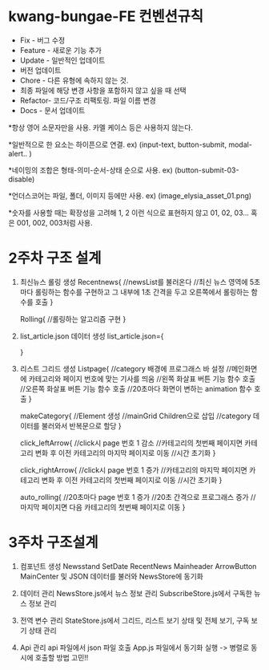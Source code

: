 # kwang-bungae-FE 컨벤션규칙

* Fix - 버그 수정
* Feature - 새로운 기능 추가
* Update - 일반적인 업데이트
* 버전 업데이트
* Chore - 다른 유형에 속하지 않는 것.
* 최종 파일에 해당 변경 사항을 포함하지 않고 싶을 때 선택
* Refactor- 코드/구조 리팩토링. 파일 이름 변경
* Docs - 문서 업데이트

*항상 영어 소문자만을 사용. 카멜 케이스 등은 사용하지 않는다.

*일반적으로 한 요소는 하이픈으로 연결. ex) (input-text, button-submit, modal-alert.. )

*네이밍의 조합은 형태-의미-순서-상태 순으로 사용. ex) (button-submit-03-disable)

*언더스코어는 파일, 폴더, 이미지 등에만 사용. ex) (image_elysia_asset_01.png)

*숫자를 사용할 때는 확장성을 고려해 1, 2 이런 식으로 표현하지 않고 01, 02, 03… 혹은 001, 002, 003처럼 사용. 

# 2주차 구조 설계

1. 최신뉴스 롤링 생성
Recentnews{
		//newsList를 불러온다
		//최신 뉴스 영역에 5초마다 롤링하는 함수를 구현하고 그 내부에 1초 간격을 두고 오른쪽에서 롤링하는 함수를 호출
	}
	
	Rolling{
		//롤링하는 알고리즘 구현
	}
	
2. list_article.json 데이터 생성
	list_article.json={
        
    }

3. 리스트 그리드 생성
	Listpage{
		//category 배경에 프로그래스 바 설정
		//메인화면에 카테고리와 페이지 번호에 맞는 기사를 띄움
		//왼쪽 화살표 버튼 기능 함수 호출
		//오른쪽 화살표 버튼 기능 함수 호출
		//20초마다 화면이 변하는 animation 함수 호출
	}

	makeCategory{
		//Element 생성
		//mainGrid Children으로 삽입
		//category 데이터를 불러와서 반복문으로 할당
	}

	click_leftArrow{
		//click시 page 번호 1 감소
		//카테고리의 첫번째 페이지면 카테고리 변화 후 이전 카테고리의 마지막 페이지로 이동
		//시간 초기화
	}
	
	click_rightArrow{
		//click시 page 번호 1 증가
		//카테고리의 마지막 페이지면 카테고리 변화 후 이전 카테고리의 첫번째 페이지로 이동
		//시간 초기화
	}
	
	auto_rolling{
		//20초마다 page 번호 1 증가
		//20초 간격으로 프로그래스 증가
		//마지막 페이지면 다음 카테고리의 첫번째 페이지로 이동
	}

# 3주차 구조설계

1. 컴포넌트 생성
	Newsstand
	SetDate
	RecentNews
	Mainheader
	ArrowButton
	MainCenter
	및 JSON 데이터를 불러와 NewsStore에 동기화

2. 데이터 관리
	NewsStore.js에서 뉴스 정보 관리
	SubscribeStore.js에서 구독한 뉴스 정보 관리

3. 전역 변수 관리
	StateStore.js에서 그리드, 리스트 보기 상태 및 전체 보기, 구독 보기 상태 관리

4. Api 관리
	api 파일에서 json 파일 호출
	App.js 파일에서 동기화 실행 -> 병렬로 동시에 호출할 방법 고민!!

